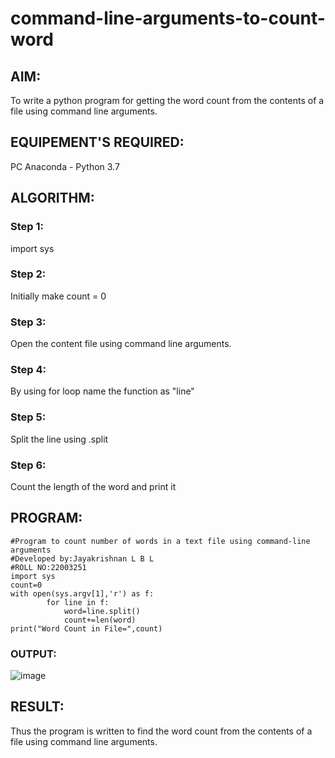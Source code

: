 # command-line-arguments-to-count-word
## AIM:
To write a python program for getting the word count from the contents of a file using command line arguments.
## EQUIPEMENT'S REQUIRED: 
PC
Anaconda - Python 3.7
## ALGORITHM: 
### Step 1:
  import sys
### Step 2: 
  Initially make count = 0
### Step 3: 
  Open the content file using command line arguments.
### Step 4:  
  By using for loop name the function as "line"
### Step 5: 
  Split the line using .split
### Step 6: 
  Count the length of the word and print it
## PROGRAM:

```
#Program to count number of words in a text file using command-line arguments 
#Developed by:Jayakrishnan L B L
#ROLL NO:22003251
import sys
count=0
with open(sys.argv[1],'r') as f:
        for line in f:
            word=line.split()
            count+=len(word)
print("Word Count in File=",count)

```
### OUTPUT:
![image](https://user-images.githubusercontent.com/120232371/215278499-b6c7fd01-c91f-452a-b809-6e271dfa8f82.png)



## RESULT:
Thus the program is written to find the word count from the contents of a file using command line arguments.
